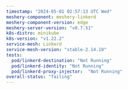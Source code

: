 ```yaml
---
timestamp: "2024-05-01 02:57:13 UTC Wed"
meshery-component: meshery-linkerd
meshery-component-version: edge
meshery-server-version: "v0.7.51"
k8s-distro: minikube
k8s-version: "v1.22.2"
service-mesh: Linkerd
service-mesh-version: "stable-2.14.10"
tests:
  pod/linkerd-destination: "Not Running"
  pod/linkerd-identity: "Not Running"
  pod/linkerd-proxy-injector:  "Not Running"
overall-status: "failing"
---
```

